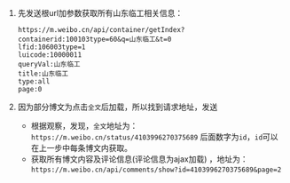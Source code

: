 1. 先发送根url加参数获取所有山东临工相关信息：

    ```
    https://m.weibo.cn/api/container/getIndex?
    containerid:100103type=60&q=山东临工&t=0
    lfid:106003type=1
    luicode:10000011
    queryVal:山东临工
    title:山东临工
    type:all
    page:0
    ```

2. 因为部分博文为点击`全文`后加载，所以找到请求地址，发送

    - 根据观察，发现，`全文`地址为：`https://m.weibo.cn/status/4103996270375689`
    后面数字为`id`，`id`可以在上一步中每条博文内获取。
    - 获取所有博文内容及评论信息(评论信息为ajax加载) ，地址为：
    `https://m.weibo.cn/api/comments/show?id=4103996270375689&page=2`
